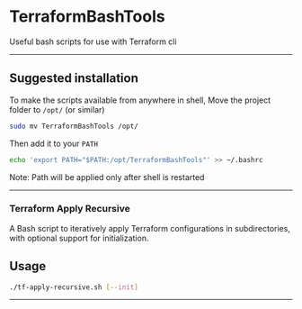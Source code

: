 # TerraformBashTools
Useful bash scripts for use with Terraform cli
***

## Suggested installation
To make the scripts available from anywhere in shell, Move the project folder to `/opt/` (or similar)
```bash
sudo mv TerraformBashTools /opt/
```
Then add it to your `PATH`
```bash
echo 'export PATH="$PATH:/opt/TerraformBashTools"' >> ~/.bashrc
```
Note: Path will be applied only after shell is restarted
***
### Terraform Apply Recursive

A Bash script to iteratively apply Terraform configurations in subdirectories, with optional support for initialization.

## Usage
```bash
./tf-apply-recursive.sh [--init]
```
***
